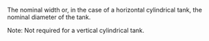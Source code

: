 ﻿The nominal width or, in the case of a horizontal cylindrical tank, the nominal diameter of the tank.

Note: Not required for a vertical cylindrical tank.